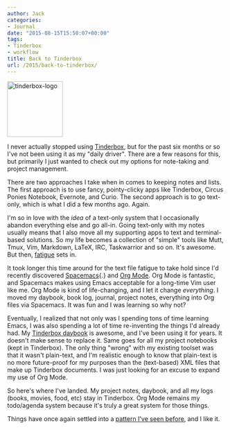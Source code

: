 ```yaml
---
author: Jack
categories:
- Journal
date: "2015-08-15T15:50:07+00:00"
tags:
- Tinderbox
- workflow
title: Back to Tinderbox
url: /2015/back-to-tinderbox/
---
```


<img class="alignnone wp-image-4820 size-full" src="/img/2015/08/tinderbox-logo.png" alt="tinderbox-logo" width="128" height="128" />

I never actually stopped using [Tinderbox][1], but for the past six months or so I've not been using it as my "daily driver". There are a few reasons for this, but primarily I just wanted to check out my options for note-taking and project management.

There are two approaches I take when in comes to keeping notes and lists. The first approach is to use fancy, pointy-clicky apps like Tinderbox, Circus Ponies Notebook, Evernote, and Curio. The second approach is to go text-only, which is what I did a few months ago. Again.

I'm so in love with the _idea_ of a text-only system that I occasionally abandon everything else and go all-in. Going text-only with my notes usually means that I also move all my supporting apps to text and terminal-based solutions. So my life becomes a collection of "simple" tools like Mutt, Tmux, Vim, Markdown, LaTeX, IRC, Taskwarrior and so on. It's awesome. But then, [fatigue][2] sets in.

It took longer this time around for the text file fatigue to take hold since I'd recently discovered [Spacemacs][3]{.} and [Org Mode][4]. Org Mode is fantastic, and Spacemacs makes using Emacs acceptable for a long-time Vim user like me. Org Mode is kind of life-changing, and I let it change _everything_. I moved my daybook, book log, journal, project notes, everything into Org files via Spacemacs. It was fun and I was learning so why not?

Eventually, I realized that not only was I spending tons of time learning Emacs, I was also spending a lot of time re-inventing the things I'd already had. My [Tinderbox daybook][5] is awesome, and I've been using it for years. It doesn't make sense to replace it. Same goes for all my project notebooks (kept in Tinderbox). The only thing "wrong" with my existing toolset was that it wasn't plain-text, and I'm realistic enough to know that plain-text is no more future-proof for my purposes than the (text-based) XML files that make up Tinderbox documents. I was just looking for an excuse to expand my use of Org Mode.

So here's where I've landed. My project notes, daybook, and all my logs (books, movies, food, etc) stay in Tinderbox. Org Mode remains my todo/agenda system because it's truly a great system for those things.

Things have once again settled into a [pattern I've seen before][6], and I like it.

 [1]: http://www.eastgate.com/Tinderbox/
 [2]: http://notes.baty.net/2015/08/13/textFileFatigue.html
 [3]: https://github.com/syl20bnr/spacemacs
 [4]: http://orgmode.org
 [5]: https://www.baty.net/2008/tinderbox-as-a-daybook/
 [6]: https://www.baty.net/2013/digital-recordkeeping/